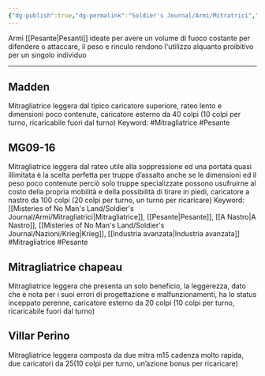 ```yaml
---
{"dg-publish":true,"dg-permalink":"Soldier's Journal/Armi/Mitratrici","permalink":"/Soldier's Journal/Armi/Mitratrici/","tags":["gardenEntry"]}
---
```



Armi [[Pesante\|Pesanti]] ideate per avere un volume di fuoco costante per difendere o attaccare, il peso e rinculo rendono l'utilizzo alquanto proibitivo per un singolo individuo

---
## Madden
Mitragliatrice leggera dal tipico caricatore superiore, rateo lento e dimensioni poco contenute, caricatore esterno da 40 colpi (10 colpi per turno, ricaricabile fuori dal turno)
Keyword:
	#Mitragliatrice #Pesante
## MG09-16
Mitragliatrice leggera dal rateo utile alla soppressione ed una portata quasi illimitata è la scelta perfetta per truppe d’assalto anche se le dimensioni ed il peso poco contenute perciò solo truppe specializzate possono usufruirne al costo della propria mobilità e della possibilità di tirare in piedi, caricatore a nastro da 100 colpi (20 colpi per turno, un turno per ricaricare)
Keyword:
	[[Misteries of No Man's Land/Soldier's Journal/Armi/Mitragliatrici\|Mitragliatrice]], [[Pesante\|Pesante]], [[A Nastro\|A Nastro]], [[Misteries of No Man's Land/Soldier's Journal/Nazioni/Krieg\|Krieg]], [[Industria avanzata\|Industria avanzata]] #Mitragliatrice #Pesante
## Mitragliatrice chapeau
Mitragliatrice leggera che presenta un solo beneficio, la leggerezza, dato che è nota per i suoi errori di progettazione e malfunzionamenti, ha lo status inceppato perenne, caricatore esterno da 20 colpi (10 colpi per turno, ricaricabile fuori dal turno)
## Villar Perino
Mitragliatrice leggera composta da due mitra m15 cadenza molto rapida, due caricatori da 25(10 colpi per turno, un’azione bonus per ricaricare)